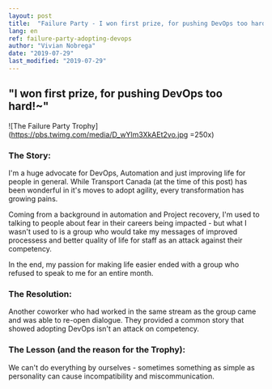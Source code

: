 ```yaml
---
layout: post
title:  "Failure Party - I won first prize, for pushing DevOps too hard!~"
lang: en
ref: failure-party-adopting-devops
author: "Vivian Nobrega"
date: "2019-07-29"
last_modified: "2019-07-29"
---
```


## "I won first prize, for pushing DevOps too hard!~"

![The Failure Party Trophy](https://pbs.twimg.com/media/D_wYlm3XkAEt2vo.jpg =250x)

### The Story:

I'm a huge advocate for DevOps, Automation and just improving life for people in general. While Transport Canada (at the time of this post) has been wonderful in it's moves to adopt agility, every transformation has growing pains.

Coming from a background in automation and Project recovery, I'm used to talking to people about fear in their careers being impacted - but what I wasn't used to is a group who would take my messages of improved processess and better quality of life for staff as an attack against their competency.

In the end, my passion for making life easier ended with a group who refused to speak to me for an entire month.

### The Resolution:

Another coworker who had worked in the same stream as the group came and was able to re-open dialogue. They provided a common story that showed adopting DevOps isn't an attack on competency.

### The Lesson (and the reason for the Trophy):

We can't do everything by ourselves - sometimes something as simple as personality can cause incompatibility and miscommunication.
